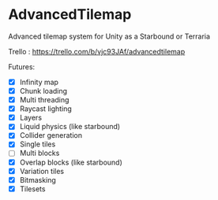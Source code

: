 # AdvancedTilemap
Advanced tilemap system for Unity as a Starbound or Terraria

Trello : https://trello.com/b/vjc93JAf/advancedtilemap

Futures:
- [x] Infinity map
- [x] Chunk loading
- [x] Multi threading
- [x] Raycast lighting
- [x] Layers
- [x] Liquid physics (like starbound)
- [x] Collider generation
- [x] Single tiles
- [ ] Multi blocks
- [x] Overlap blocks (like starbound)
- [x] Variation tiles
- [x] Bitmasking
- [x] Tilesets
